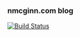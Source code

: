 ### nmcginn.com blog

[![Build Status](https://travis-ci.org/nmcginn/blog.svg?branch=master)](https://travis-ci.org/nmcginn/blog)

